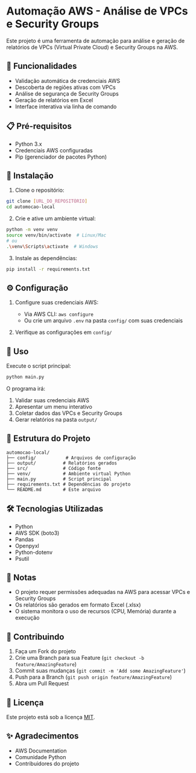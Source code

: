 # Automação AWS - Análise de VPCs e Security Groups

Este projeto é uma ferramenta de automação para análise e geração de relatórios de VPCs (Virtual Private Cloud) e Security Groups na AWS.

## 🚀 Funcionalidades

- Validação automática de credenciais AWS
- Descoberta de regiões ativas com VPCs
- Análise de segurança de Security Groups
- Geração de relatórios em Excel
- Interface interativa via linha de comando

## 📋 Pré-requisitos

- Python 3.x
- Credenciais AWS configuradas
- Pip (gerenciador de pacotes Python)

## 🔧 Instalação

1. Clone o repositório:
```bash
git clone [URL_DO_REPOSITÓRIO]
cd automocao-local
```

2. Crie e ative um ambiente virtual:
```bash
python -m venv venv
source venv/bin/activate  # Linux/Mac
# ou
.\venv\Scripts\activate  # Windows
```

3. Instale as dependências:
```bash
pip install -r requirements.txt
```

## ⚙️ Configuração

1. Configure suas credenciais AWS:
   - Via AWS CLI: `aws configure`
   - Ou crie um arquivo `.env` na pasta `config/` com suas credenciais

2. Verifique as configurações em `config/`

## 🚀 Uso

Execute o script principal:
```bash
python main.py
```

O programa irá:
1. Validar suas credenciais AWS
2. Apresentar um menu interativo
3. Coletar dados das VPCs e Security Groups
4. Gerar relatórios na pasta `output/`

## 📁 Estrutura do Projeto

```
automocao-local/
├── config/           # Arquivos de configuração
├── output/          # Relatórios gerados
├── src/             # Código fonte
├── venv/            # Ambiente virtual Python
├── main.py          # Script principal
├── requirements.txt # Dependências do projeto
└── README.md        # Este arquivo
```

## 🛠️ Tecnologias Utilizadas

- Python
- AWS SDK (boto3)
- Pandas
- Openpyxl
- Python-dotenv
- Psutil

## 📝 Notas

- O projeto requer permissões adequadas na AWS para acessar VPCs e Security Groups
- Os relatórios são gerados em formato Excel (.xlsx)
- O sistema monitora o uso de recursos (CPU, Memória) durante a execução

## 🤝 Contribuindo

1. Faça um Fork do projeto
2. Crie uma Branch para sua Feature (`git checkout -b feature/AmazingFeature`)
3. Commit suas mudanças (`git commit -m 'Add some AmazingFeature'`)
4. Push para a Branch (`git push origin feature/AmazingFeature`)
5. Abra um Pull Request

## 📄 Licença

Este projeto está sob a licença [MIT](LICENSE).

## ✨ Agradecimentos

- AWS Documentation
- Comunidade Python
- Contribuidores do projeto
